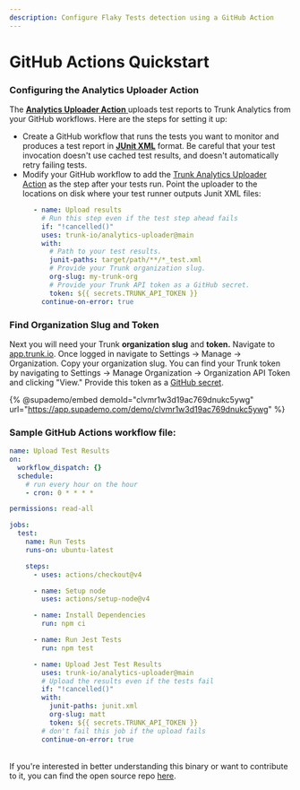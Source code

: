 ```yaml
---
description: Configure Flaky Tests detection using a GitHub Action
---
```


# GitHub Actions Quickstart

### Configuring the Analytics Uploader Action

The [**Analytics Uploader Action** ](https://github.com/trunk-io/analytics-uploader)uploads test reports to Trunk Analytics from your GitHub workflows. Here are the steps for setting it up:

* Create a GitHub workflow that runs the tests you want to monitor and produces a test report in [**JUnit XML**](https://www.ibm.com/docs/en/developer-for-zos/14.1?topic=formats-junit-xml-format) format. Be careful that your test invocation doesn't use cached test results, and doesn't automatically retry failing tests.
* Modify your GitHub workflow to add the [Trunk Analytics Uploader Action](https://github.com/trunk-io/analytics-uploader) as the step after your tests run. Point the uploader to the locations on disk where your test runner outputs Junit XML files:

```yaml
      - name: Upload results
        # Run this step even if the test step ahead fails
        if: "!cancelled()"
        uses: trunk-io/analytics-uploader@main
        with:
          # Path to your test results.
          junit-paths: target/path/**/*_test.xml
          # Provide your Trunk organization slug.
          org-slug: my-trunk-org
          # Provide your Trunk API token as a GitHub secret.
          token: ${{ secrets.TRUNK_API_TOKEN }}
        continue-on-error: true

```

### Find Organization Slug and Token

Next you will need your Trunk **organization slug** and **token.** Navigate to [app.trunk.io](http://app.trunk.io).  Once logged in navigate to Settings -> Manage -> Organization.  Copy your organization slug. You can find your Trunk token by navigating to Settings → Manage Organization → Organization API Token and clicking "View." Provide this token as a [GitHub secret](https://docs.github.com/en/actions/security-guides/using-secrets-in-github-actions).&#x20;

{% @supademo/embed demoId="clvmr1w3d19ac769dnukc5ywg" url="https://app.supademo.com/demo/clvmr1w3d19ac769dnukc5ywg" %}

### Sample GitHub Actions workflow file:

```yaml
name: Upload Test Results
on:
  workflow_dispatch: {}
  schedule:
    # run every hour on the hour
    - cron: 0 * * * *

permissions: read-all

jobs:
  test:
    name: Run Tests
    runs-on: ubuntu-latest

    steps:
      - uses: actions/checkout@v4

      - name: Setup node
        uses: actions/setup-node@v4

      - name: Install Dependencies
        run: npm ci

      - name: Run Jest Tests
        run: npm test

      - name: Upload Jest Test Results
        uses: trunk-io/analytics-uploader@main
        # Upload the results even if the tests fail
        if: "!cancelled()"
        with:
          junit-paths: junit.xml
          org-slug: matt
          token: ${{ secrets.TRUNK_API_TOKEN }}
        # don't fail this job if the upload fails
        continue-on-error: true

```

\
If you're interested in better understanding this binary or want to contribute to it, you can find the open source repo [here](https://github.com/trunk-io/analytics-cli).
